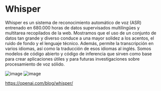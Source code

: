 # Whisper
Whisper es un sistema de reconocimiento automático de voz (ASR) entrenado en 680.000 horas de datos supervisados ​​multilingües y multitarea recopilados de la web. Mostramos que el uso de un conjunto de datos tan grande y diverso conduce a una mayor solidez a los acentos, el ruido de fondo y el lenguaje técnico. Además, permite la transcripción en varios idiomas, así como la traducción de esos idiomas al inglés. Somos modelos de código abierto y código de inferencia que sirven como base para crear aplicaciones útiles y para futuras investigaciones sobre procesamiento de voz sólido.

![image](https://user-images.githubusercontent.com/41134438/192058743-526e2dcc-da77-4ec4-8259-26b222c0768a.png)
![image](https://user-images.githubusercontent.com/41134438/192058926-d696d8aa-867b-4949-b0b3-ff54c87a507b.png)

https://openai.com/blog/whisper/ 

